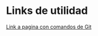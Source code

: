 # Links de utilidad
[Link a pagina con comandos de Git](https://www.freecodecamp.org/forum/t/push-a-new-local-branch-to-a-remote-git-repository-and-track-it-too/13222)